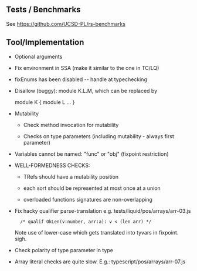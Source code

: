 Tests / Benchmarks
------------------

See https://github.com/UCSD-PL/rs-benchmarks

  

Tool/Implementation
-------------------

  - Optional arguments
  
  - Fix environment in SSA (make it similar to the one in TC/LQ)

  - fixEnums has been disabled -- handle at typechecking

  - Disallow (buggy): module K.L.M, which can be replaced by 

      module K { module L ... }


  - Mutability 

      * Check method invocation for mutability

      * Checks on type parameters (including mutability - always first parameter)
  

  - Variables cannot be named: "func" or "obj" (fixpoint restriction)


  - WELL-FORMEDNESS CHECKS: 

    * TRefs should have a mutability position
      
    * each sort should be represented at most once at a union

    * overloaded functions signatures are non-overlapping


  - Fix hacky qualifier parse-translation e.g. tests/liquid/pos/arrays/arr-03.js
        
          /* qualif OkLen(v:number, arr:a): v < (len arr) */

    Note use of lower-case which gets translated into tyvars in fixpoint. sigh.


  - Check polarity of type parameter in type


  - Array literal checks are quite slow.
      E.g.: typescript/pos/arrays/arr-07.js


